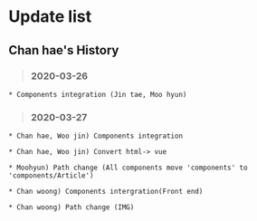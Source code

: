 Update list
=============
Chan hae's History
-----------
 > ### 2020-03-26
 
    * Components integration (Jin tae, Moo hyun)

 > ### 2020-03-27
 
    * Chan hae, Woo jin) Components integration

    * Chan hae, Woo jin) Convert html-> vue

    * Moohyun) Path change (All components move 'components' to 'components/Article')

    * Chan woong) Components intergration(Front end)
    
    * Chan woong) Path change (IMG)
